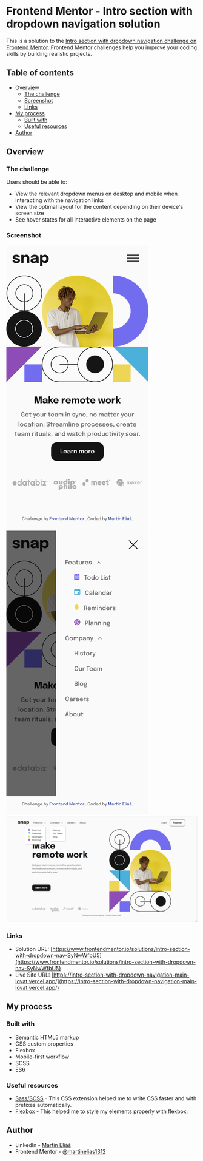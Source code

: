 # Frontend Mentor - Intro section with dropdown navigation solution

This is a solution to the [Intro section with dropdown navigation challenge on Frontend Mentor](https://www.frontendmentor.io/challenges/intro-section-with-dropdown-navigation-ryaPetHE5). Frontend Mentor challenges help you improve your coding skills by building realistic projects.

## Table of contents

- [Overview](#overview)
  - [The challenge](#the-challenge)
  - [Screenshot](#screenshot)
  - [Links](#links)
- [My process](#my-process)
  - [Built with](#built-with)
  - [Useful resources](#useful-resources)
- [Author](#author)

## Overview

### The challenge

Users should be able to:

- View the relevant dropdown menus on desktop and mobile when interacting with the navigation links
- View the optimal layout for the content depending on their device's screen size
- See hover states for all interactive elements on the page

### Screenshot

![375px](assets/images/screens/375px.png)
![375px with menu open](assets/images/screens/375px-menu-open.png)
![1440px](assets/images/screens/1440px.jpg)

### Links

- Solution URL: [https://www.frontendmentor.io/solutions/intro-section-with-dropdown-nav-SyNwWfbU5](https://www.frontendmentor.io/solutions/intro-section-with-dropdown-nav-SyNwWfbU5)
- Live Site URL: [https://intro-section-with-dropdown-navigation-main-lovat.vercel.app/](https://intro-section-with-dropdown-navigation-main-lovat.vercel.app/)

## My process

### Built with

- Semantic HTML5 markup
- CSS custom properties
- Flexbox
- Mobile-first workflow
- SCSS
- ES6

### Useful resources

- [Sass/SCSS](https://sass-lang.com/) - This CSS extension helped me to write CSS faster and with prefixes automatically.
- [Flexbox](https://css-tricks.com/snippets/css/a-guide-to-flexbox/) - This helped me to style my elements properly with flexbox.

## Author

- LinkedIn - [Martin Eliáš](https://www.linkedin.com/in/martin-eli%C3%A1%C5%A1-455550209/)
- Frontend Mentor - [@martinelias1312](https://www.frontendmentor.io/profile/martinelias1312)
